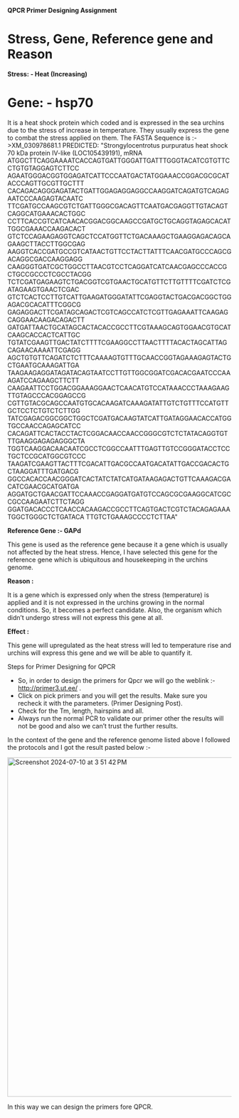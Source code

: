 **QPCR Primer Designing Assignment**
# **Stress, Gene, Reference gene and Reason** 

**Stress: - Heat (Increasing)** 
# **Gene: - hsp70** 
It is a heat shock protein which coded and is expressed in the sea urchins due to the stress of increase in temperature. They usually express the gene to combat the stress applied on them.
The FASTA Sequence is :- >XM_030978681.1 PREDICTED: "Strongylocentrotus purpuratus heat shock 70 kDa protein IV-like (LOC105439191), mRNA
ATGGCTTCAGGAAAATCACCAGTGATTGGGATTGATTTGGGTACATCGTGTTCCTGTGTAGGAGTCTTCC
AGAATGGGACGGTGGAGATCATTCCCAATGACTATGGAAACCGGACGCGCATACCCAGTTGCGTTGCTTT
CACAGACAGGGAGATACTGATTGGAGAGGAGGCCAAGGATCAGATGTCAGAGAATCCCAAGAGTACAATC
TTCGATGCCAAGCGTCTGATTGGGCGACAGTTCAATGACGAGGTTGTACAGTCAGGCATGAAACACTGGC
CCTTCACCGTCATCAACACGGACGGCAAGCCGATGCTGCAGGTAGAGCACATTGGCGAAACCAAGACACT
GTCTCCAGAAGAGGTCAGCTCCATGGTTCTGACAAAGCTGAAGGAGACAGCAGAAGCTTACCTTGGCGAG
AAGGTCACCGATGCCGTCATAACTGTTCCTACTTATTTCAACGATGCCCAGCGACAGGCGACCAAGGAGG
CAAGGGTGATCGCTGGCCTTAACGTCCTCAGGATCATCAACGAGCCCACCGCTGCCGCCCTCGCCTACGG
TCTCGATGAGAAGTCTGACGGTCGTGAACTGCATGTTCTTGTTTTCGATCTCGATAGAAGTGAACTCGAC
GTCTCACTCCTTGTCATTGAAGATGGGATATTCGAGGTACTGACGACGGCTGGAGACGCACATTTCGGCG
GAGAGGACTTCGATAGCAGACTCGTCAGCCATCTCGTTGAGAAATTCAAGAGCAGGAACAAGACAGACTT
GATGATTAACTGCATAGCACTACACCGCCTTCGTAAAGCAGTGGAACGTGCATCAAGCACCACTCATTGC
TGTATCGAAGTTGACTATCTTTTCGAAGGCCTTAACTTTTACACTAGCATTAGCAGAACAAAATTCGAGG
AGCTGTGTTCAGATCTCTTTCAAAAGTGTTTGCAACCGGTAGAAAGAGTACTGCTGAATGCAAAGATTGA
TAAGAAGAGGATAGATACAGTAATCCTTGTTGGCGGATCGACACGAATCCCAAAGATCCAGAAGCTTCTT
CAAGAATTCCTGGACGGAAAGGAACTCAACATGTCCATAAACCCTAAAGAAGTTGTAGCCCACGGAGCCG
CGTTGTACGCAGCCAATGTGCACAAGATCAAAGATATTGTCTGTTTCCATGTTGCTCCTCTGTCTCTTGG
TATCGAGACGGCGGCTGGCTCGATGACAAGTATCATTGATAGGAACACCATGGTGCCAACCAGAGCATCC
CACAGATTCACTACCTACTCGGACAACCAACCGGGCGTCTCTATACAGGTGTTTGAAGGAGAGAGGGCTA
TGGTCAAGGACAACAATCGCCTCGGCCAATTTGAGTTGTCCGGGATACCTCCTGCTCCGCATGGCGTCCC
TAAGATCGAAGTTACTTTCGACATTGACGCCAATGACATATTGACCGACACTGCTAAGGATTTGATGACG
GGCCACACCAACGGGATCACTATCTATCATGATAAGAGACTGTTCAAAGACGACATCGAACGCATGATGA
AGGATGCTGAACGATTCCAAACCGAGGATGATGTCCAGCGCGAAGGCATCGCCGCCAAGAATCTTCTAGG
GGATGACACCCTCAACCACAAGACCGCCTTCAGTGACTCGTCTACAGAGAAATGGCTGGGCTCTGATACA
TTGTCTGAAAGCCCCTCTTAA"

**Reference Gene :- GAPd** 

This gene is used as the reference gene because it a gene which is usually not affected by the heat stress. Hence, I have selected this gene for the reference gene which is ubiquitous and housekeeping in the urchins genome.

**Reason :** 

It is a gene which is expressed only when the stress (temperature) is applied and it is not expressed in the urchins growing in the normal conditions. So, it becomes a perfect candidate. Also, the organism which didn’t undergo stress will not express this gene at all. 

**Effect :**

This gene will upregulated as the heat stress will led to temperature rise and urchins will express this gene and we will be able to quantify it. 

Steps for Primer Designing for QPCR

- So, in order to design the primers for Qpcr we will go the weblink :- <http://primer3.ut.ee/> .
- Click on pick primers and you will get the results. Make sure you recheck it with the parameters. (Primer Designing Post).
- Check for the Tm, length, hairspins and all. 
- Always run the normal PCR to validate our primer other the results will not be good and also we can’t trust the further results. 

In the context of the gene and the reference genome listed above I followed the protocols and I got the result pasted below :- 

<img width="761" alt="Screenshot 2024-07-10 at 3 51 42 PM" src="https://github.com/prakashaman717/Prakashaman_Notebook/assets/171917083/4ee48ff5-fe30-474f-93e9-fefe03531aa6">


In this way we can design the primers fore QPCR.

